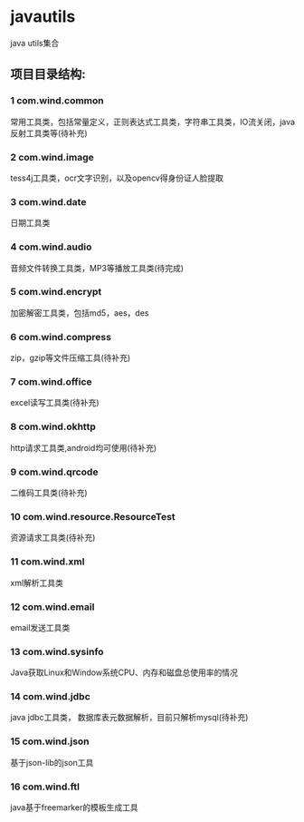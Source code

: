 # javautils
java utils集合

## 项目目录结构:
### 1 com.wind.common
常用工具类，包括常量定义，正则表达式工具类，字符串工具类，IO流关闭，java反射工具类等(待补充)
### 2 com.wind.image
tess4j工具类，ocr文字识别，以及opencv得身份证人脸提取
### 3 com.wind.date
日期工具类
### 4 com.wind.audio
音频文件转换工具类，MP3等播放工具类(待完成)
### 5 com.wind.encrypt
加密解密工具类，包括md5，aes，des
### 6 com.wind.compress
zip，gzip等文件压缩工具(待补充)
### 7 com.wind.office
excel读写工具类(待补充)
### 8 com.wind.okhttp
http请求工具类,android均可使用(待补充)
### 9 com.wind.qrcode
二维码工具类(待补充)
### 10 com.wind.resource.ResourceTest
资源请求工具类(待补充)
### 11 com.wind.xml
xml解析工具类
### 12 com.wind.email
email发送工具类
### 13 com.wind.sysinfo
Java获取Linux和Window系统CPU、内存和磁盘总使用率的情况
### 14 com.wind.jdbc
java jdbc工具类， 数据库表元数据解析，目前只解析mysql(待补充)
### 15 com.wind.json
基于json-lib的json工具
### 16 com.wind.ftl
java基于freemarker的模板生成工具

